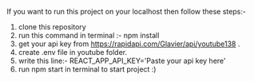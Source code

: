 If you want to run this project on your localhost then follow these steps:-

1. clone this repository
2. run this command in terminal :- npm install
3. get your api key from https://rapidapi.com/Glavier/api/youtube138 .
4. create .env file in youtube folder.
5. write this line:- REACT_APP_API_KEY='Paste your api key here'
6. run npm start in terminal to start project :)
